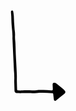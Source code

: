 <svg width="88" height="145" viewBox="0 0 88 145" fill="none" xmlns="http://www.w3.org/2000/svg">
<g clip-path="url(#clip0_1_103)">
<path d="M5.95002 113.31C6.24004 107.369 6.06283 101.414 5.42002 95.5C5.42002 95.34 5.42002 95.18 5.42002 95.02C5.05335 87.1934 4.68668 79.3667 4.32002 71.54C3.94668 63.3934 3.57335 55.2467 3.20002 47.1C3.20002 46.3 3.03003 45.5 3.08003 44.7C3.48003 37.47 2.27002 30.35 1.76002 23.18C1.59002 20.79 1.50003 18.39 1.40003 15.99C1.24003 11.99 1.40003 7.99004 0.580025 3.99004C0.493973 3.20155 0.537895 2.40429 0.71003 1.63004C0.828579 1.24861 1.05862 0.911414 1.37052 0.661896C1.68242 0.412377 2.06188 0.261971 2.46003 0.230042C2.85812 0.232122 3.24561 0.358533 3.56834 0.591614C3.89106 0.824694 4.13288 1.15278 4.26002 1.53003C4.77167 4.03202 5.1257 6.56367 5.32002 9.11003C5.52002 15.67 5.84003 22.22 6.43003 28.75C6.55003 30.02 6.58004 31.31 6.81004 32.57C7.24061 35.2572 7.39805 37.9811 7.28001 40.7C7.19035 42.6169 7.22376 44.5375 7.38001 46.45C8.22001 54.26 8.15003 62.1 8.46003 69.93C8.58003 73.13 8.77003 76.32 8.93003 79.52C8.93003 80 9.01002 80.52 9.04002 80.96C9.42002 88.47 9.84003 95.96 10.15 103.48C10.28 106.48 10.15 109.56 10.15 112.59C10.24 117.23 10.39 121.86 10.55 126.49C10.535 126.732 10.5696 126.974 10.6518 127.201C10.734 127.429 10.862 127.637 11.0279 127.813C11.1938 127.99 11.394 128.13 11.6163 128.226C11.8385 128.321 12.078 128.37 12.32 128.37C14.5512 128.529 16.7915 128.512 19.02 128.32C24.14 127.61 29.24 127.95 34.35 128.18C36.7431 128.287 39.1409 128.2 41.52 127.92C44.0654 127.672 46.6231 127.572 49.18 127.62C54.4595 127.474 59.7429 127.654 65 128.16C67.29 128.44 67.76 127.92 67.68 125.45C67.62 123.53 67.48 121.62 67.4 119.7C67.3811 119.065 67.418 118.429 67.51 117.8C67.6113 117.328 67.8594 116.901 68.2187 116.58C68.5781 116.258 69.0302 116.059 69.51 116.01C70.2983 115.971 71.0878 116.055 71.85 116.26C72.4554 116.486 73.0121 116.825 73.49 117.26C77 120.04 80.55 122.78 83.97 125.67C85.2691 126.849 86.4391 128.163 87.46 129.59C87.7437 129.986 87.8904 130.465 87.8777 130.952C87.8651 131.439 87.6938 131.909 87.39 132.29C86.9502 132.958 86.4183 133.561 85.81 134.08C81.5834 137.5 77.3334 140.893 73.06 144.26C72.6672 144.534 72.2444 144.762 71.8 144.94C71.414 145.032 71.0092 145.002 70.6405 144.855C70.2719 144.709 69.9575 144.452 69.74 144.12C69.5281 143.519 69.3741 142.9 69.28 142.27C68.95 139.57 68.68 136.87 68.37 134.17C68.34 133.768 68.1599 133.391 67.8654 133.115C67.5709 132.839 67.1835 132.684 66.78 132.68C58.48 132.17 50.21 131.55 41.87 132.41C37.7226 132.701 33.5608 132.728 29.41 132.49C25.89 132.41 22.41 132.49 18.86 132.62C15.86 132.77 12.78 132.62 9.75001 132.51C8.93629 132.49 8.15765 132.175 7.55955 131.623C6.96145 131.071 6.58481 130.32 6.50001 129.51C6.43776 129.18 6.401 128.846 6.39002 128.51C6.23002 123.45 6.09002 118.34 5.95002 113.31Z" fill="black"/>
</g>
<defs>
<clipPath id="clip0_1_103">
<rect width="87.38" height="144.73" fill="white" transform="translate(0.48999 0.27002)"/>
</clipPath>
</defs>
</svg>
